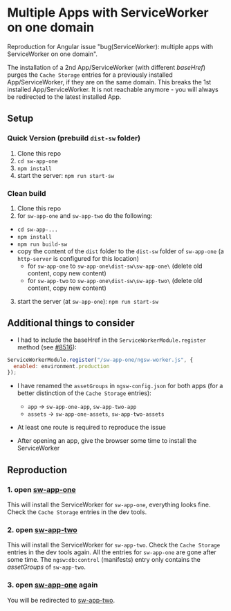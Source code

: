 # Multiple Apps with ServiceWorker on one domain

Reproduction for Angular issue "bug(ServiceWorker): multiple apps with ServiceWorker on one domain".

The installation of a 2nd App/ServiceWorker (with different _baseHref_) purges the `Cache Storage` entries
for a previously installed App/ServiceWorker, if they are on the same domain.
This breaks the 1st installed App/ServiceWorker. It is not reachable anymore - you will always be redirected to the latest installed App.

## Setup

### Quick Version (prebuild `dist-sw` folder)

1. Clone this repo
2. `cd sw-app-one`
3. `npm install`
4. start the server: `npm run start-sw`

### Clean build

1. Clone this repo
2. for `sw-app-one` and `sw-app-two` do the following:

* `cd sw-app-...`
* `npm install`
* `npm run build-sw`
* copy the content of the `dist` folder to the `dist-sw` folder of `sw-app-one` (a `http-server` is configured for this location)
  * for `sw-app-one` to `sw-app-one\dist-sw\sw-app-one\` (delete old content, copy new content)
  * for `sw-app-two` to `sw-app-one\dist-sw\sw-app-two\` (delete old content, copy new content)

3. start the server (at `sw-app-one`): `npm run start-sw`

## Additional things to consider

* I had to include the baseHref in the `ServiceWorkerModule.register` method (see [#8516](https://github.com/angular/angular-cli/issues/8516)):

```javascript
ServiceWorkerModule.register("/sw-app-one/ngsw-worker.js", {
  enabled: environment.production
});
```

* I have renamed the `assetGroups` in `ngsw-config.json` for both apps (for a better distinction of the `Cache Storage` entries):

  * `app` -> `sw-app-one-app`, `sw-app-two-app`
  * `assets` -> `sw-app-one-assets`, `sw-app-two-assets`

* At least one route is required to reproduce the issue

* After opening an app, give the browser some time to install the ServiceWorker

## Reproduction

### 1. open [sw-app-one](http://localhost:8090/sw-app-one/)

This will install the ServiceWorker for `sw-app-one`, everything looks fine.
Check the `Cache Storage` entries in the dev tools.

### 2. open [sw-app-two](http://localhost:8090/sw-app-two/)

This will install the ServiceWorker for `sw-app-two`.
Check the `Cache Storage` entries in the dev tools again.
All the entries for `sw-app-one` are gone after some time.
The `ngsw:db:control` (manifests) entry only contains the _assetGroups_ of `sw-app-two`.

### 3. open [sw-app-one](http://localhost:8090/sw-app-one/) again

You will be redirected to [sw-app-two](http://localhost:8090/sw-app-two/).
